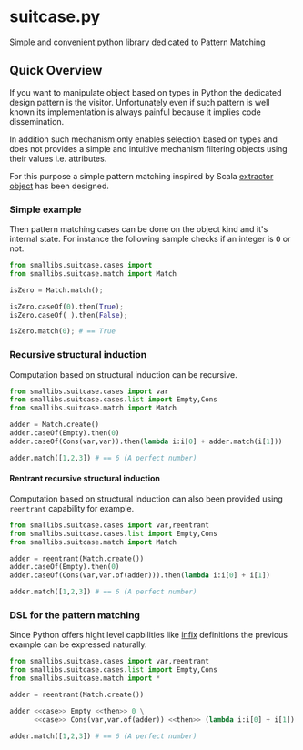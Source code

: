 suitcase.py
===========

Simple and convenient python library dedicated to Pattern Matching 

Quick Overview
--------------

If you  want  to  manipulate object  based  on  types  in Python   the
dedicated design  pattern is the visitor.   Unfortunately even if such
pattern is well known its implementation is  always painful because it
implies code dissemination.

In  addition such mechanism only enables  selection based on types and
does not provides  a simple and  intuitive mechanism filtering objects
using their values i.e. attributes.

For  this   purpose   a simple  pattern    matching  inspired by Scala
[extractor  object](http://www.scala-lang.org/node/112)   has     been
designed.

### Simple example

Then pattern  matching cases can be done  on the object  kind and it's
internal state. For instance the following sample checks if an integer
is <tt>O</tt> or not.

``` python
from smallibs.suitcase.cases import _
from smallibs.suitcase.match import Match

isZero = Match.match();

isZero.caseOf(0).then(True);
isZero.caseOf(_).then(False);

isZero.match(0); # == True
```

### Recursive structural induction

Computation based on structural induction can be recursive.

``` python
from smallibs.suitcase.cases import var
from smallibs.suitcase.cases.list import Empty,Cons
from smallibs.suitcase.match import Match

adder = Match.create()
adder.caseOf(Empty).then(0)
adder.caseOf(Cons(var,var)).then(lambda i:i[0] + adder.match(i[1]))

adder.match([1,2,3]) # == 6 (A perfect number)
``` 

#### Rentrant recursive structural induction

Computation based on structural induction can also been provided using
`reentrant` capability for example.

``` python
from smallibs.suitcase.cases import var,reentrant
from smallibs.suitcase.cases.list import Empty,Cons
from smallibs.suitcase.match import Match

adder = reentrant(Match.create())
adder.caseOf(Empty).then(0)
adder.caseOf(Cons(var,var.of(adder))).then(lambda i:i[0] + i[1])

adder.match([1,2,3]) # == 6 (A perfect number)
``` 

### DSL for the pattern matching

Since Python offers hight level capbilities like [infix]() definitions
the previous example can be expressed naturally.

``` python
from smallibs.suitcase.cases import var,reentrant
from smallibs.suitcase.cases.list import Empty,Cons
from smallibs.suitcase.match import *

adder = reentrant(Match.create())

adder <<case>> Empty <<then>> 0 \
      <<case>> Cons(var,var.of(adder)) <<then>> (lambda i:i[0] + i[1])

adder.match([1,2,3]) # == 6 (A perfect number)
``` 


